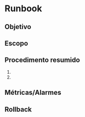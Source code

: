 # Runbook
## Objetivo
## Escopo
## Procedimento resumido
1) <passo>
2) <passo>
## Métricas/Alarmes
## Rollback
